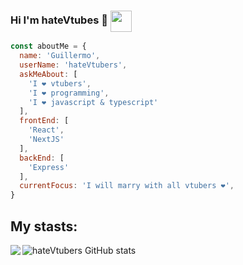 ### Hi I'm hateVtubes 👋 <img src='https://c.tenor.com/KrfXBQ3EuFwAAAAM/hololive-sakamata-chloe.gif' align='center' width='34' height='34' >

```js
const aboutMe = {
  name: 'Guillermo',
  userName: 'hateVtubers',
  askMeAbout: [
    'I ❤️ vtubers',
    'I ❤️ programming',
    'I ❤️ javascript & typescript'
  ],
  frontEnd: [
    'React',
    'NextJS'
  ],
  backEnd: [
    'Express'
  ],
  currentFocus: 'I will marry with all vtubers ❤️',
}
```

## My stasts:

![hateVtubers GitHub stats](https://github-readme-stats.vercel.app/api?username=hateVtubers&show_icons=true&theme=synthwave)
<img align='left' src='https://github-readme-stats.vercel.app/api/top-langs/?username=hatevtubers&hide=html,css&layout=compact&card_width=495&title_color=eb1f6a&icon_color=e28905&text_color=999999&bg_color=0,27282200,0000000F&hide_border=true'>


<!--
**hateVtubers/hateVtubers** is a ✨ _special_ ✨ repository because its `README.md` (this file) appears on your GitHub profile.

Here are some ideas to get you started:

- 🔭 I’m currently working on ...
- 🌱 I’m currently learning ...
- 👯 I’m looking to collaborate on ...
- 🤔 I’m looking for help with ...
- 💬 Ask me about ...
- 📫 How to reach me: ...
- 😄 Pronouns: ...
- ⚡ Fun fact: ...
-->

